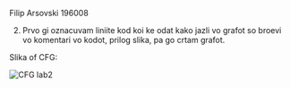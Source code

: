Filip Arsovski 196008

2. Prvo gi oznacuvam liniite kod koi ke odat kako jazli vo grafot so broevi vo komentari vo kodot, prilog slika, pa go crtam grafot.

Slika of CFG:

![CFG lab2](https://github.com/filiparsovski477/-SI_2024_lab2_196008/assets/82406560/ab2bc265-2620-44a3-8999-e1df8c984a4e)
